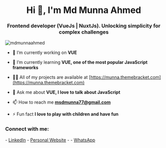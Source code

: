 <h1 align="center">Hi 👋, I'm Md Munna Ahmed</h1>
<h3 align="center">Frontend developer (VueJs | NuxtJs). Unlocking simplicity for complex challenges</h3>

<p align="left"> <img src="https://komarev.com/ghpvc/?username=mdmunnaahmed&label=Profile%20views&color=0e75b6&style=flat" alt="mdmunnaahmed" /> </p>

- 🔭 I’m currently working on **VUE**

- 🌱 I’m currently learning **VUE, one of the most popular JavaScript frameworks**

- 👨‍💻 All of my projects are available at [https://munna.themebracket.com](https://munna.themebracket.com)

- 💬 Ask me about **VUE, I love to talk about JavaScript**

- 📫 How to reach me **msdmunna77@gmail.com**

- ⚡ Fun fact **I love to play with children and have fun**

<h3 align="left">Connect with me:</h3>
<p align="left">
 - <a href="https://linkedin.com/in/mdmunnaahmed" target="blank">LinkedIn</a>
 - <a href="https://munna.themebracket.com" target="blank">Personal Website</a>
 - <a href="https://join.skype.com/invite/VbwQq5BnWjqn" target="blank"></a>
 - <a href="https://wa.me/01400091582" target="blank">WhatsApp</a>
</p>
